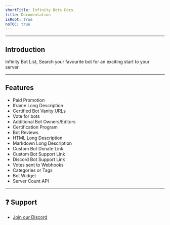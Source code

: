 ```yaml
---
shortTitle: Infinity Bots Docs
title: Documentation
isRoot: true
noTOC: true
---
```


<Overview />

---

## Introduction
Infinity Bot List, Search your favourite bot for an exciting start to your server.

---

## Features
* Paid Promotion
* Iframe Long Description
* Certified Bot Vanity URLs
* Vote for bots
* Additional Bot Owners/Editors
* Certification Program
* Bot Reviews
* HTML Long Description
* Markdown Long Description
* Custom Bot Donate Link
* Custom Bot Support Link
* Discord Bot Support Link
* Votes sent to Webhooks
* Categories or Tags
* Bot Widget
* Server Count API


---

## ❓ Support
* [Join our Discord](https://infinitybotlist.com/discord)

